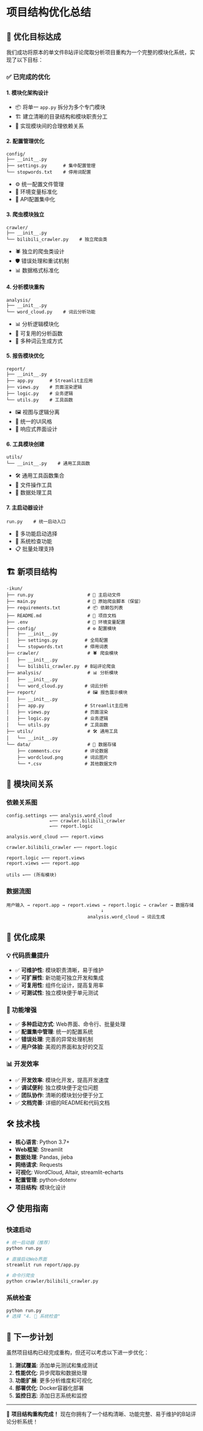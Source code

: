 # 项目结构优化总结

## 🎯 优化目标达成

我们成功将原本的单文件B站评论爬取分析项目重构为一个完整的模块化系统，实现了以下目标：

### ✅ 已完成的优化

#### 1. **模块化架构设计**
- 📦 将单一 `app.py` 拆分为多个专门模块
- 🏗️ 建立清晰的目录结构和模块职责分工
- 🔗 实现模块间的合理依赖关系

#### 2. **配置管理优化**
```
config/
├── __init__.py
├── settings.py      # 集中配置管理
└── stopwords.txt    # 停用词配置
```
- ⚙️ 统一配置文件管理
- 🔑 环境变量标准化
- 📝 API配置集中化

#### 3. **爬虫模块独立**
```
crawler/
├── __init__.py
└── bilibili_crawler.py    # 独立爬虫类
```
- 🕷️ 独立的爬虫类设计
- 🛡️ 错误处理和重试机制
- 📊 数据格式标准化

#### 4. **分析模块重构**
```
analysis/
├── __init__.py
└── word_cloud.py    # 词云分析功能
```
- 📊 分析逻辑模块化
- 🔄 可复用的分析函数
- 🎨 多种词云生成方式

#### 5. **报告模块优化**
```
report/
├── __init__.py
├── app.py      # Streamlit主应用
├── views.py    # 页面渲染逻辑
├── logic.py    # 业务逻辑
└── utils.py    # 工具函数
```
- 🖼️ 视图与逻辑分离
- 🎨 统一的UI风格
- 📱 响应式界面设计

#### 6. **工具模块创建**
```
utils/
└── __init__.py    # 通用工具函数
```
- 🛠️ 通用工具函数集合
- 📁 文件操作工具
- 🔧 数据处理工具

#### 7. **主启动器设计**
```
run.py    # 统一启动入口
```
- 🚀 多功能启动选择
- 🔧 系统检查功能
- 📋 批量处理支持

## 🏗️ 新项目结构

```
-ikun/
├── run.py                    # 🚀 主启动文件
├── main.py                   # 🧩 原始爬虫脚本（保留）
├── requirements.txt          # 📦 依赖包列表
├── README.md                 # 📖 项目文档
├── .env                      # 🔑 环境变量配置
├── config/                   # ⚙️ 配置模块
│   ├── __init__.py
│   ├── settings.py          # 全局配置
│   └── stopwords.txt        # 停用词表
├── crawler/                  # 🕷️ 爬虫模块
│   ├── __init__.py
│   └── bilibili_crawler.py  # B站评论爬虫
├── analysis/                 # 📊 分析模块
│   ├── __init__.py
│   └── word_cloud.py        # 词云分析
├── report/                   # 🖼️ 报告展示模块
│   ├── __init__.py
│   ├── app.py               # Streamlit主应用
│   ├── views.py             # 页面渲染
│   ├── logic.py             # 业务逻辑
│   └── utils.py             # 工具函数
├── utils/                    # 🛠️ 通用工具
│   └── __init__.py
└── data/                     # 📁 数据存储
    ├── comments.csv         # 评论数据
    ├── wordcloud.png        # 词云图片
    └── *.csv                # 其他数据文件
```

## 🔄 模块间关系

### 依赖关系图
```
config.settings ←── analysis.word_cloud
                ←── crawler.bilibili_crawler
                ←── report.logic

analysis.word_cloud ←── report.views

crawler.bilibili_crawler ←── report.logic

report.logic ←── report.views
report.views ←── report.app

utils ←── (所有模块)
```

### 数据流图
```
用户输入 → report.app → report.views → report.logic → crawler → 数据存储
                                   ↓
                              analysis.word_cloud → 词云生成
```

## 🎉 优化成果

### 💡 代码质量提升
- ✅ **可维护性**: 模块职责清晰，易于维护
- ✅ **可扩展性**: 新功能可独立开发和集成
- ✅ **可复用性**: 组件化设计，提高复用率
- ✅ **可测试性**: 独立模块便于单元测试

### 🚀 功能增强
- ✅ **多种启动方式**: Web界面、命令行、批量处理
- ✅ **配置集中管理**: 统一的配置系统
- ✅ **错误处理**: 完善的异常处理机制
- ✅ **用户体验**: 美观的界面和友好的交互

### 📊 开发效率
- ✅ **开发效率**: 模块化开发，提高开发速度
- ✅ **调试便利**: 独立模块便于定位问题
- ✅ **团队协作**: 清晰的模块划分便于分工
- ✅ **文档完善**: 详细的README和代码文档

## 🛠️ 技术栈

- **核心语言**: Python 3.7+
- **Web框架**: Streamlit
- **数据处理**: Pandas, jieba
- **网络请求**: Requests
- **可视化**: WordCloud, Altair, streamlit-echarts
- **配置管理**: python-dotenv
- **项目结构**: 模块化设计

## 📋 使用指南

### 快速启动
```bash
# 统一启动器（推荐）
python run.py

# 直接启动Web界面
streamlit run report/app.py

# 命令行爬虫
python crawler/bilibili_crawler.py
```

### 系统检查
```bash
python run.py
# 选择 "4. 🔧 系统检查"
```

## 🎯 下一步计划

虽然项目结构已经完成重构，但还可以考虑以下进一步优化：

1. **测试覆盖**: 添加单元测试和集成测试
2. **性能优化**: 异步爬取和数据处理
3. **功能扩展**: 更多分析维度和可视化
4. **部署优化**: Docker容器化部署
5. **监控日志**: 添加日志系统和监控

---

🎉 **项目结构重构完成！** 现在你拥有了一个结构清晰、功能完整、易于维护的B站评论分析系统！
